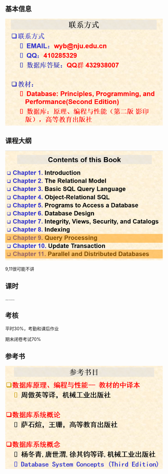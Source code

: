 ## 基本信息

<img src="images/image-20210830161635597.png"   alt="image-20210830161635597" style="zoom:67%;" />

## 课程大纲

<img src="images/image-20210830161453262.png" alt="image-20210830161453262"   style="zoom:67%;" />

9,11很可能不讲

## 课时

<img src="images/image-20210830161918046.png"   alt="image-20210830161918046" style="zoom: 15%;" />

## 考核

平时30%，考勤和课后作业

期末闭卷考试70%

## 参考书

<img src="images/image-20210830161827165.png"   alt="image-20210830161827165" style="zoom:67%;" />